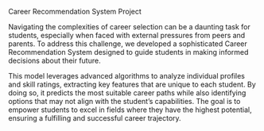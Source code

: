 Career Recommendation System Project

Navigating the complexities of career selection can be a daunting task for students, especially when faced with external pressures from peers and parents. To address this challenge, we developed a sophisticated Career Recommendation System designed to guide students in making informed decisions about their future.

This model leverages advanced algorithms to analyze individual profiles and skill ratings, extracting key features that are unique to each student. By doing so, it predicts the most suitable career paths while also identifying options that may not align with the student’s capabilities. The goal is to empower students to excel in fields where they have the highest potential, ensuring a fulfilling and successful career trajectory.
